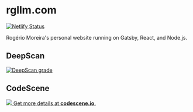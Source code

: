 # rgllm.com

[![Netlify Status](https://api.netlify.com/api/v1/badges/b1d58c8f-9ffc-470d-b01b-552162fa1e03/deploy-status)](https://app.netlify.com/sites/rgllm/deploys)

Rogério Moreira's personal website running on Gatsby, React, and Node.js.

## DeepScan

[![DeepScan grade](https://deepscan.io/api/teams/6848/projects/8980/branches/114246/badge/grade.svg?token=a1fa0980263b30233c0ddf1e9c3ed778290db2ee)](https://deepscan.io/dashboard#view=project&tid=6848&pid=8980&bid=114246)

## CodeScene

[![](https://codescene.io/projects/6609/status.svg) Get more details at **codescene.io**.](https://codescene.io/projects/6609/jobs/latest-successful/results)
